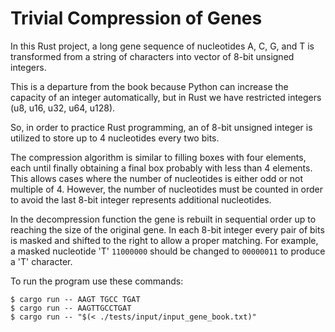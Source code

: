 # Trivial Compression of Genes

In this Rust project, a long gene sequence of nucleotides A, C, G, and T is transformed from a string of characters into vector of 8-bit unsigned integers.

This is a departure from the book because Python can increase the capacity of an integer automatically, but in Rust we have restricted integers (u8, u16, u32, u64, u128).

So, in order to practice Rust programming, an of 8-bit unsigned integer is utilized to store up to 4 nucleotides every two bits.

The compression algorithm is similar to filling boxes with four elements, each until finally obtaining a final box probably with less than 4 elements. This allows cases where the number of nucleotides is either odd or not multiple of 4. However, the number of nucleotides must be counted in order to avoid the last 8-bit integer represents additional nucleotides.

In the decompression function the gene is rebuilt in sequential order up to reaching the size of the original gene. In each 8-bit integer every pair of bits is masked and shifted to the right to allow a proper matching. For example, a masked nucleotide 'T' `11000000` should be changed to `00000011` to produce a 'T' character.

To run the program use these commands:

```shell
$ cargo run -- AAGT TGCC TGAT
$ cargo run -- AAGTTGCCTGAT
$ cargo run -- "$(< ./tests/input/input_gene_book.txt)"
```
  
